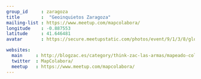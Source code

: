 ```yaml
---
group_id     : zaragoza
title        :  "Geoinquietos Zaragoza"
mailing-list : https://www.meetup.com/mapcolabora/
longitude    : -0.887553
latitude     : 41.646481
avatar       : https://secure.meetupstatic.com/photos/event/9/1/3/8/global_456457176.jpeg

websites:
  main     : http://blogzac.es/category/think-zac-las-armas/mapeado-colaborativo/
  twitter  : MapColabora/
  meetup   : https://www.meetup.com/mapcolabora/
---
```


